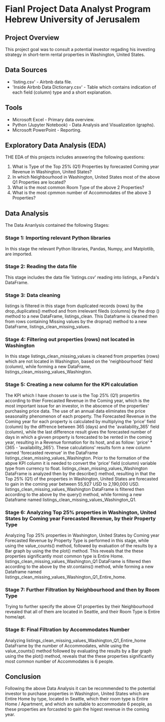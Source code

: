 # Fianl Project Data Analyst Program Hebrew University of Jerusalem

## Project Overview
This project goal was to consult a potential investor regading his investing strategy in short-term rental properties in Washington, United States. 


## Data Sources
 - 'listing.csv' - Airbnb data file.
 - 'Inside Airbnb Data Dictionary.csv' - Table which contains indication of each field (column) type and a short explanation.


## Tools
- Microsoft Excel - Primary data overview.
- Python (Jupyter Notebook) - Data Analysis and Visualization (graphs).
- Microsoft PowerPoint - Reporting. 


## Exploratory Data Analysis (EDA)
THE EDA of this projects includes answering the following questions:
1. What is Type of the Top 25% (Q1) Properties by forecasted Coming year Revenue in Washington, United States?
2. In which Neighbourhood in Washington, United States most of the above Q1 Properties are located?
3. What is the most common Room Type of the above 2 Properties?
4. What is the most cpmmon number of Accommodates of the above 3 Properties?


## Data Analysis
The Data Ananlysis contained the following Stages:

### Stage 1: Importing relevant Python libraries
In this stage the relevant Python libraries, Pandas, Numpy, and Matplotlib, are imported.

### Stage 2: Reading the data file
This stage includes the data file 'listings.csv' reading into listings, a Panda's DataFrame.

### Stage 3: Data cleaning
listings is filtered in this stage from duplicated records (rows) by the drop_duplicates() method and from irrelevant fileds (columns) by the drop () method
to a new DataFrame, listings_clean. This Dataframe is cleaned then from rows containing Missing values by the dropna() method to a new DataFrame, 
listings_clean_missing_values.

### Stage 4: Filtering out properties (rows) not located in Washington
In this stage listings_clean_missing_values is cleaned from properties (rows) which are not located in Washington, based on the 'neighbourhood' field (column),
while forming a new DataFrame, listings_clean_missing_values_Washington.

### Stage 5: Creating a new column for the KPI calculation
The KPI which I have chosen to use is the Top 25% (Q1) propertirs according to thier Forecasted Revenue in the Coming year, which is the most important issue for
an investor, in the abscence of the properties'
purchasing price data. The use of an annual data eliminates the price seasonality phenomenon of each property. 
The Forecasted Revenue in the Coming year for each property is calculated by multiplying the 'price' field (column) by the diffrence between 365 (days) and the
'availability_365' field (column), while the 
last difference result gives the forecasted number of days in which a givven property is forecasted to be rented in the coming year, resulting in a Revenue 
formation for its host, and as follow:
'price' * (365 - 'availability_365').
These calculations' results form a new column named 'forecasted revenue' in the DataFrame listings_clean_missing_values_Washington. 
Prior to the formation of the abpve KPI column it is needed to convert the 'price' field (column) variable type from currency to float.
listings_clean_missing_values_Washington DataFrame is analyzed then by the describe() method, resulting in that the Top 25% (Q1) of the properties in Washington, 
United States are forecasted to gain in the coming year between 55,927 USD to 2,190,000 USD.
listings_clean_missing_values_Washington DataFrame is filtered then according to the above by the query() method, while forming a new Dataframe named 
listings_clean_missing_values_Washington_Q1.

### Stage 6: Analyzing Top 25% properties in Washington, United States by Coming year Forecasted Revenue, by their Property Type
Analyzing Top 25% properties in Washington, United States by Coming year Forecasted Revenue by Property Type is performed in this stage, while using the
value_counts() method, followed by evaluation of the results by a Bar graph by using the the plot() method. This reveals that the these properties significantly
most common type is Entire Home. listings_clean_missing_values_Washington_Q1 DataFrame is filtered then according to the above by the str.contains() method, while
forming a new Dataframe named listings_clean_missing_values_Washington_Q1_Entire_home. 

### Stage 7: Further Filtration by Neighbourhood and then by Room Type
Trying to further specify the above Q1 properties by their Neighbourhood revealed that all of them are located in Seattle, and their Room Type is Entire home/apt.

### Stage 8: Final Filtration by Accommodates Number
Analyzing listings_clean_missing_values_Washington_Q1_Entire_home DataFrame by the number of Accommodates, while using the value_counts() method followed by 
evaluating the results by a Bar graph using the the plot() method, reveals that the these properties significantly most common number of Accommodates is 6 people.


## Conclusion
Following the above Data Analysis it can be recommended to the potential investor to purchase properties in Washington, United States which are Entire Home by
type, located in Seattle, which their room type is Entire Home / Apartment, and which are suitable to accommodate 6 people, as these properties are forcasted to
gain the higest revenue in the coming year.
